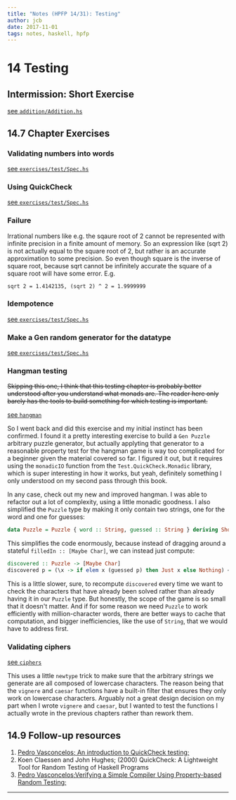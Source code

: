 ```yaml
---
title: "Notes (HPFP 14/31): Testing"
author: jcb
date: 2017-11-01
tags: notes, haskell, hpfp
---
```


# 14 Testing

## Intermission: Short Exercise

[see `addition/Addition.hs`](https://github.com/johnchandlerburnham/hpfp/blob/master/14/addition/Addition.hs)

## 14.7 Chapter Exercises

### Validating numbers into words

[see `exercises/test/Spec.hs`](https://github.com/johnchandlerburnham/hpfp/blob/master/14/exercises/test/Spec.hs)

### Using QuickCheck
[see `exercises/test/Spec.hs`](https://github.com/johnchandlerburnham/hpfp/blob/master/14/exercises/test/Spec.hs)

### Failure

Irrational numbers like e.g. the sqaure root of 2 cannot be represented
with infinite precision in a finite amount of memory. So an expression
like (sqrt 2) is not actually equal to the square root of 2, but rather
is an accurate approximation to some precision. So even though square
is the inverse of square root, because sqrt cannot be infinitely accurate
the square of a square root will have some error. E.g.

```
sqrt 2 = 1.4142135, (sqrt 2) ^ 2 = 1.9999999
```

### Idempotence

[see `exercises/test/Spec.hs`](https://github.com/johnchandlerburnham/hpfp/blob/master/14/exercises/test/Spec.hs)

### Make a Gen random generator for the datatype

[see `exercises/test/Spec.hs`](https://github.com/johnchandlerburnham/hpfp/blob/master/14/exercises/test/Spec.hs)

### Hangman testing
~~Skipping this one, I think that this testing chapter is probably better
understood after you understand what monads are. The reader here only barely
has the tools to build something for which testing is important.~~

[see `hangman`](https://github.com/johnchandlerburnham/hpfp/blob/master/14/hangman)

So I went back and did this exercise and my initial instinct has been confirmed.
I found it  a pretty interesting exercise to build a `Gen
Puzzle` arbitrary puzzle generator, but actually applyting that generator to a
reasonable property test for the hangman game is way too complicated for a
beginner given the material covered so far. I figured it out, but it requires
using the `monadicIO` function from the `Test.QuickCheck.Monadic` library,
which is super interesting in how it works, but yeah, definitely something I
only understood on my second pass through this book.

In any case, check out my new and improved hangman. I was able to refactor out a
lot of complexity, using a little monadic goodness. I also simplified the
`Puzzle` type by making it only contain two strings, one for the word and one
for guesses:

```haskell
data Puzzle = Puzzle { word :: String, guessed :: String } deriving Show
```

This simplifies the code enormously, because instead of dragging around a
stateful `filledIn :: [Maybe Char]`, we can instead just compute:

```haskell
discovered :: Puzzle -> [Maybe Char]
discovered p = (\x -> if elem x (guessed p) then Just x else Nothing) <$> word p
```

This is a little slower, sure, to recompute `discovered` every time we want to
check the characters that have already been solved rather than already having it
in our `Puzzle` type. But honestly, the scope of the game is so small that it
doesn't matter. And if for some reason we need `Puzzle` to work efficiently with
million-character words, there are better ways to cache that computation, and
bigger inefficiencies, like the use of `String`, that we would have to address
first.

### Validating ciphers

[see `ciphers`](https://github.com/johnchandlerburnham/hpfp/blob/master/14/ciphers)

This uses a little `newtype` trick to make sure that the arbitrary strings we
generate are all composed of lowercase characters. The reason being that the
`vignere` and `caesar` functions have a built-in filter that ensures they only
work on lowercase characters. Arguably not a great design decision on my part
when I wrote `vignere` and `caesar`, but I wanted to test the functions I
actually wrote in the previous chapters rather than rework them.

## 14.9 Follow-up resources

1. [Pedro Vasconcelos; An introduction to QuickCheck testing;](https://www.fpcomplete.com/user/pbv/an-introduction-to-quickcheck-testing)
2. Koen Claessen and John Hughes; (2000)
QuickCheck: A Lightweight Tool for Random Testing of Haskell
Programs
3. [Pedro Vasconcelos;Verifying a Simple Compiler Using
Property-based Random Testing;](
http://www.dcc.fc.up.pt/dcc/Pubs/TReports/TR13/dcc-2013-06.pdf)

---
